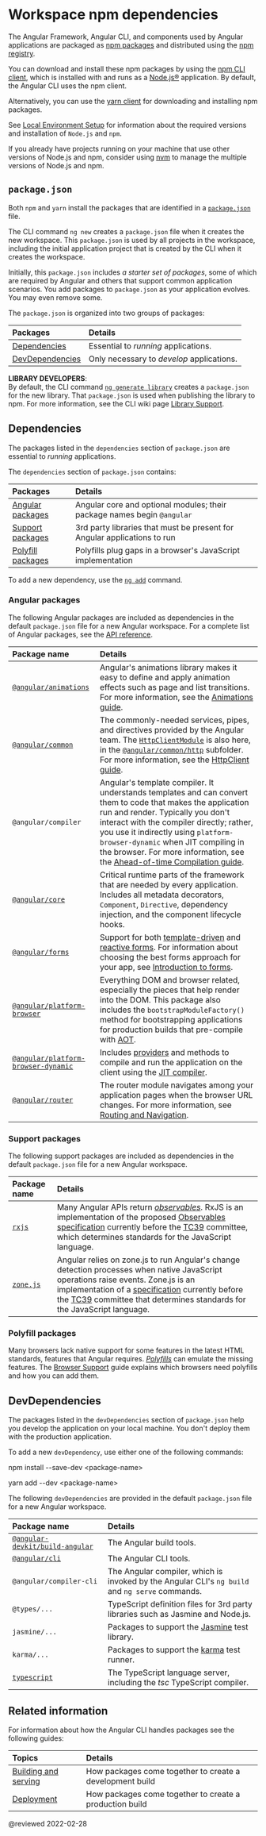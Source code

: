 # Workspace npm dependencies

The Angular Framework, Angular CLI, and components used by Angular applications are packaged as [npm packages](https://docs.npmjs.com/getting-started/what-is-npm "What is npm?") and distributed using the [npm registry](https://docs.npmjs.com).

You can download and install these npm packages by using the [npm CLI client](https://docs.npmjs.com/cli/install), which is installed with and runs as a [Node.js®](https://nodejs.org "Nodejs.org") application.
By default, the Angular CLI uses the npm client.

Alternatively, you can use the [yarn client](https://yarnpkg.com) for downloading and installing npm packages.

<div class="alert is-helpful">

See [Local Environment Setup](guide/setup-local "Setting up for Local Development") for information about the required versions and installation of `Node.js` and `npm`.

If you already have projects running on your machine that use other versions of Node.js and npm, consider using [nvm](https://github.com/creationix/nvm) to manage the multiple versions of Node.js and npm.

</div>

## `package.json`

Both `npm` and `yarn` install the packages that are identified in a [`package.json`](https://docs.npmjs.com/files/package.json) file.

The CLI command `ng new` creates a `package.json` file when it creates the new workspace.
This `package.json` is used by all projects in the workspace, including the initial application project that is created by the CLI when it creates the workspace.

Initially, this `package.json` includes *a starter set of packages*, some of which are required by Angular and others that support common application scenarios.
You add packages to `package.json` as your application evolves.
You may even remove some.

The `package.json` is organized into two groups of packages:

| Packages                                               | Details |
|:---                                                    |:---     |
| [Dependencies](guide/npm-packages#dependencies)        | Essential to *running* applications.      |
| [DevDependencies](guide/npm-packages#dev-dependencies) | Only necessary to *develop* applications. |

<div class="alert is-helpful">

**LIBRARY DEVELOPERS**: <br />
By default, the CLI command [`ng generate library`](cli/generate) creates a `package.json` for the new library.
That `package.json` is used when publishing the library to npm.
For more information, see the CLI wiki page [Library Support](guide/creating-libraries).

</div>

<a id="dependencies"></a>

## Dependencies

The packages listed in the `dependencies` section of `package.json` are essential to *running* applications.

The `dependencies` section of `package.json` contains:

| Packages                              | Details |
|:---                                   |:---     |
| [Angular packages](#angular-packages) | Angular core and optional modules; their package names begin `@angular`  |
| [Support packages](#support-packages) | 3rd party libraries that must be present for Angular applications to run |
| [Polyfill packages](#polyfills)       | Polyfills plug gaps in a browser's JavaScript implementation             |

To add a new dependency, use the [`ng add`](cli/add) command.

<a id="angular-packages"></a>

### Angular packages

The following Angular packages are included as dependencies in the default `package.json` file for a new Angular workspace.
For a complete list of Angular packages, see the [API reference](api?type=package).

| Package name                                                        | Details |
|:---                                                                 |:---     |
| [`@angular/animations`](api/animations)                             | Angular's animations library makes it easy to define and apply animation effects such as page and list transitions. For more information, see the [Animations guide](guide/animations).                                                                                                                                                                                       |
| [`@angular/common`](api/common)                                     | The commonly-needed services, pipes, and directives provided by the Angular team. The [`HttpClientModule`](api/common/http/HttpClientModule) is also here, in the [`@angular/common/http`](api/common/http) subfolder. For more information, see the [HttpClient guide](guide/http).                                                                                          |
| `@angular/compiler`                                                 | Angular's template compiler. It understands templates and can convert them to code that makes the application run and render. Typically you don't interact with the compiler directly; rather, you use it indirectly using `platform-browser-dynamic` when JIT compiling in the browser. For more information, see the [Ahead-of-time Compilation guide](guide/aot-compiler). |
| [`@angular/core`](api/core)                                         | Critical runtime parts of the framework that are needed by every application. Includes all metadata decorators, `Component`, `Directive`,  dependency injection, and the component lifecycle hooks.                                                                                                                                                                           |
| [`@angular/forms`](api/forms)                                       | Support for both [template-driven](guide/forms) and [reactive forms](guide/reactive-forms). For information about choosing the best forms approach for your app, see [Introduction to forms](guide/forms-overview).                                                                                                                                                           |
| [`@angular/platform-browser`](api/platform-browser)                 | Everything DOM and browser related, especially the pieces that help render into the DOM. This package also includes the `bootstrapModuleFactory()` method for bootstrapping applications for production builds that pre-compile with [AOT](guide/aot-compiler).                                                                                                               |
| [`@angular/platform-browser-dynamic`](api/platform-browser-dynamic) | Includes [providers](api/core/Provider) and methods to compile and run the application on the client using the [JIT compiler](guide/aot-compiler).                                                                                                                                                                                                                            |
| [`@angular/router`](api/router)                                     | The router module navigates among your application pages when the browser URL changes. For more information, see [Routing and Navigation](guide/router).                                                                                                                                                                                                                      |

<a id="support-packages"></a>

### Support packages

The following support packages are included as dependencies in the default `package.json` file for a new Angular workspace.

| Package name                                    | Details |
|:---                                             |:---     |
| [`rxjs`](https://github.com/ReactiveX/rxjs)     | Many Angular APIs return [*observables*](guide/glossary#observable). RxJS is an implementation of the proposed [Observables specification](https://github.com/tc39/proposal-observable) currently before the [TC39](https://www.ecma-international.org/memento/tc39.htm) committee, which determines standards for the JavaScript language.                                     |
| [`zone.js`](https://github.com/angular/zone.js) | Angular relies on zone.js to run Angular's change detection processes when native JavaScript operations raise events. Zone.js is an implementation of a [specification](https://gist.github.com/mhevery/63fdcdf7c65886051d55) currently before the [TC39](https://www.ecma-international.org/memento/tc39.htm) committee that determines standards for the JavaScript language. |

<a id="polyfills"></a>

### Polyfill packages

Many browsers lack native support for some features in the latest HTML standards, features that Angular requires.
[*Polyfills*](https://en.wikipedia.org/wiki/Polyfill_(programming)) can emulate the missing features.
The [Browser Support](guide/browser-support) guide explains which browsers need polyfills and how you can add them.

<a id="dev-dependencies"></a>

## DevDependencies

The packages listed in the `devDependencies` section of `package.json` help you develop the application on your local machine.
You don't deploy them with the production application.

To add a new `devDependency`, use either one of the following commands:

<code-example format="shell" language="shell">

npm install --save-dev &lt;package-name&gt;

</code-example>

<code-example format="shell" language="shell">

yarn add --dev &lt;package-name&gt;

</code-example>

The following `devDependencies` are provided in the default `package.json` file for a new Angular workspace.

| Package name                                                              | Details |
|:---                                                                       |:---     |
| [`@angular-devkit/build-angular`](https://github.com/angular/angular-cli) | The Angular build tools.                                                                        |
| [`@angular/cli`](https://github.com/angular/angular-cli)                  | The Angular CLI tools.                                                                          |
| `@angular/compiler-cli`                                                   | The Angular compiler, which is invoked by the Angular CLI's `ng build` and `ng serve` commands. |
| `@types/... `                                                        | TypeScript definition files for 3rd party libraries such as Jasmine and Node.js.                |
| `jasmine/... `                                                       | Packages to support the [Jasmine](https://jasmine.github.io) test library.                      |
| `karma/... `                                                         | Packages to support the [karma](https://www.npmjs.com/package/karma) test runner.               |
| [`typescript`](https://www.npmjs.com/package/typescript)                  | The TypeScript language server, including the *tsc* TypeScript compiler.                        |

## Related information

For information about how the Angular CLI handles packages see the following guides:

| Topics                              | Details |
|:---                                 |:---     |
| [Building and serving](guide/build) | How packages come together to create a development build |
| [Deployment](guide/deployment)      | How packages come together to create a production build  |

<!-- links -->

<!-- external links -->

<!-- end links -->

@reviewed 2022-02-28
